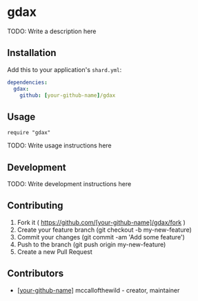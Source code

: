 # gdax

TODO: Write a description here

## Installation

Add this to your application's `shard.yml`:

```yaml
dependencies:
  gdax:
    github: [your-github-name]/gdax
```

## Usage

```crystal
require "gdax"
```

TODO: Write usage instructions here

## Development

TODO: Write development instructions here

## Contributing

1. Fork it ( https://github.com/[your-github-name]/gdax/fork )
2. Create your feature branch (git checkout -b my-new-feature)
3. Commit your changes (git commit -am 'Add some feature')
4. Push to the branch (git push origin my-new-feature)
5. Create a new Pull Request

## Contributors

- [[your-github-name]](https://github.com/[your-github-name]) mccallofthewild - creator, maintainer
